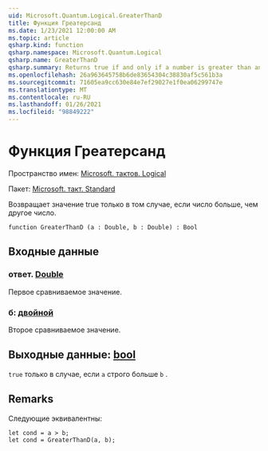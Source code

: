 ```yaml
---
uid: Microsoft.Quantum.Logical.GreaterThanD
title: Функция Греатерсанд
ms.date: 1/23/2021 12:00:00 AM
ms.topic: article
qsharp.kind: function
qsharp.namespace: Microsoft.Quantum.Logical
qsharp.name: GreaterThanD
qsharp.summary: Returns true if and only if a number is greater than another number.
ms.openlocfilehash: 26a963645758b6de83654304c38830af5c561b3a
ms.sourcegitcommit: 71605ea9cc630e84e7ef29027e1f0ea06299747e
ms.translationtype: MT
ms.contentlocale: ru-RU
ms.lasthandoff: 01/26/2021
ms.locfileid: "98849222"
---
```

# <a name="greaterthand-function"></a>Функция Греатерсанд

Пространство имен: [Microsoft. тактов. Logical](xref:Microsoft.Quantum.Logical)

Пакет: [Microsoft. такт. Standard](https://nuget.org/packages/Microsoft.Quantum.Standard)


Возвращает значение true только в том случае, если число больше, чем другое число.

```qsharp
function GreaterThanD (a : Double, b : Double) : Bool
```


## <a name="input"></a>Входные данные

### <a name="a--double"></a>ответ. [Double](xref:microsoft.quantum.lang-ref.double)

Первое сравниваемое значение.


### <a name="b--double"></a>б: [двойной](xref:microsoft.quantum.lang-ref.double)

Второе сравниваемое значение.



## <a name="output--bool"></a>Выходные данные: [bool](xref:microsoft.quantum.lang-ref.bool)

`true` только в случае, если `a` строго больше `b` .

## <a name="remarks"></a>Remarks

Следующие эквивалентны:

```qsharp
let cond = a > b;
let cond = GreaterThanD(a, b);
```